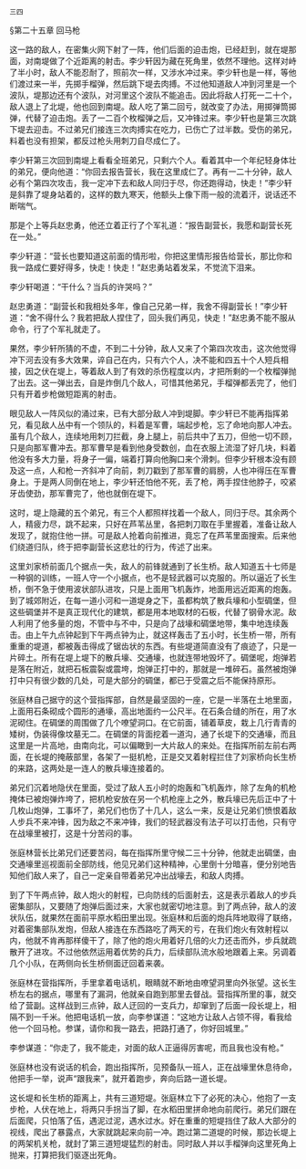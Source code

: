     三四 

   §第二十五章 回马枪

   这一路的敌人，在密集火网下射了一阵，他们后面的迫击炮，已经赶到，就在堤那面，对南堤做了个近距离的射击。李少轩因为藏在死角里，依然不理他。这样对峙了半小时，敌人不能忍耐了，照前次一样，又涉水冲过来。李少轩也是一样，等他们渡过来一半，先掷手榴弹，然后跳下堤去肉搏。不过他知道敌人冲到河里是一个波队，堤那边还有个波队，对河里这个波队不能追击。因此将敌人打死一二十个，敌人退上了北堤，他也回到南堤。敌人吃了第二回亏，就改变了办法，用掷弹筒掷弹，代替了迫击炮。丢了一二百个枚榴弹之后，又冲锋过来。李少轩也是第三次跳下堤去迎击。不过弟兄们接连三次肉搏实在吃力，已伤亡了过半数。受伤的弟兄，料着也没有担架，都反过枪头用刺刀自尽成仁了。

   李少轩第三次回到南堤上看看全班弟兄，只剩六个人。看着其中一个年纪轻身体壮的弟兄，便向他道：“你回去报告营长，我在这里成仁了。再有一二十分钟，敌人必有个第四次攻击，我一定冲下去和敌人同归于尽，你还跑得动，快走！”李少轩是斜靠了堤身站着的，这样的数九寒天，他额头上像下雨一般的流着汗，说话还不断喘气。

   那是个上等兵赵忠勇，他还立着正行了个军礼道：“报告副营长，我愿和副营长死在一处。”

   李少轩道：“营长也要知道这前面的情形啦，你把这里情形报告给营长，那比你和我一路成仁要好得多，快走！快走！”赵忠勇站着发呆，不觉流下泪来。

   李少轩喝道：“干什么？当兵的许哭吗？”

   赵忠勇道：“副营长和我相处多年，像自己兄弟一样，我舍不得副营长！”李少轩道：“舍不得什么？我若把敌人捏住了，回头我们再见，快走！”赵忠勇不能不服从命令，行了个军礼就走了。

   果然，李少轩所猜的不虚，不到二十分钟，敌人又来了个第四次攻击，这次他觉得冲下河去没有多大效果，谇自己在内，只有六个人，决不能和四五十个人短兵相接，因之伏在堤上，等着敌人到了有效的杀伤程度以内，才把所剩的一个枚榴弹抛了出去。这一弹出去，自是炸倒几个敌人，可惜其他弟兄，手榴弹都丢完了，他们只有开着步枪做短距离的射击。

   眼见敌人一阵风似的涌过来，已有大部分敌人冲到堤脚。李少轩已不能再指挥弟兄，看见敌人丛中有一个领队的，料着是军曹，端起步枪，忘了命地向那人冲去。虽有几个敌人，连续地用刺刀拦截，身上腿上，前后共中了五刀，但他一切不顾，只是向那军曹冲去。那军曹早是看到他身受数创，血在衣服上流湿了好几块，料着他没有多大力量，将身子一偏，端着打算向他胸口来个滑刺。但李少轩根本没有顾及这一点，人和枪一齐斜冲了向前，刺刀戳到了那军曹的肩膀，人也冲得压在军曹身上。于是两人同倒在地上，李少轩还怕他不死，丢了枪，两手捏住他脖子，咬紧牙齿使劲，那军曹完了，他也就倒在堤下。

   这时，堤上隐藏的五个弟兄，有三个人都照样找着一个敌人，同归于尽。其余两个人，精疲力尽，跳不起来，只好在芦苇丛里，各把刺刀取在手里握着，准备让敌人发现了，就抱住他一拼。可是敌人抢着向前推进，竟忘了在芦苇里面搜索。后来他们绕道归队，终于把李副营长这悲壮的行为，传述了出来。

   这里刘家桥前面几个据点一失，敌人的前锋就通到了长生桥。敌人知道五十七师是一种钢的训练，一班人守一个小据点，也不是轻武器可以克服的。所以逼近了长生桥，倒不急于使用波状部队进攻，只是上面用飞机轰炸，地面用远近距离的炮轰。到了城郊附近，在每一道小河和一道堤身之下，虽都构筑了散兵壕和小型碉堡，但这些碉堡并不是真正现代化的建筑，都是用本地取材的石板，代替了钢骨水泥。敌人利用了他多量的炮，不管中与不中，只是向了战壕和碉堡地带，集中地连续轰击。由上午九点钟起到下午两点钟为止，就这样轰击了五小时，长生桥一带，所有重重的堤道，都被轰击得成了锯齿状的东西。有些堤道简直没有了痕迹了，只是一片碎土。所有在堤上堤下的散兵壕、交通壕，也就连带地毁坏了。碉堡呢，炮弹若是落在附近，就把石板震裂或震垮，炮弹正打中的，那就是一堆碎石。虽然被炮弹打中只有很少数的几处，可是大部分的碉堡，都已于受震之后不能保持原形。

   张庭林自己据守的这个营指挥部，自然是最坚固的一座，它是一半落在土地里面，上面用石条砌成个圆形的通壕，高出地面约一公尺半。在石条合缝的所在，用了水泥砌住。在碉堡的周围做了几个嘹望洞口。在它前面，铺着草皮，栽上几行青青的矮树，伪装得像坟墓无二。在碉堡的背面挖着一道沟，通了长堤下的交通壕，而且这里是一片高地，由南向北，可以偏瞰到一大片敌人的来处。在指挥所前左前右两面，在长堤的掩蔽部里，各架了一挺机枪，正是交叉着射程拦住了刘家桥向长生桥的来路，这两处是一连人的散兵壕连接着的。

   弟兄们沉着地隐伏在里面，受过了敌人五小时的炮轰和飞机轰炸，除了左角的机枪掩体已被炮弹炸垮了，把机枪安放在另一个机枪座上之外，散兵壕已先后正中了十几枚山炮弹，工事坏了，弟兄们也伤了十几人，这么一来，反是让兄弟们愤恨着敌人步兵不来冲锋，因为敌之不来冲锋，我们的轻武器没有法子可以打击他，只有守在战壕里被打，这是十分苦闷的事。

   张庭林营长比弟兄们还要苦闷，每在指挥所里守候二三十分钟，他就走出碉堡，由交通壕里巡视面前全部防线，他见兄弟们这种精神，心里倒十分暗喜，便分别地告知他们敌人来了，自己一定亲自带着弟兄冲出战壕去，和敌人肉搏。

   到了下午两点钟，敌人炮火的射程，已向防线的后面射去，这是表示着敌人的步兵密集部队，又要随了炮弹后面过来，大家也就密切地注意。到了两点钟，敌人的波状队伍，就果然在面前平原水稻田里出现。张庭林和后面的炮兵阵地取得了联络，对着密集部队发炮，但敌人接连在东西路吃了两天的亏，在我们炮火有效射程以内，他就不肯再那样傻干了，除了他的炮火用着好几倍的火力还击而外，步兵就疏散开了进攻。不过他依然运用着优势的兵力，后续部队流水般地跟着上来。另调着几个小队，在两侧向长生桥侧面迂回着来袭。

   张庭林在营指挥所，手里拿着电话机，眼睛就不断地由嘹望洞里向外张望。这长生桥左右的据点，哪里有了漏洞，他就亲自跑到那里去督战。营指挥所里的事，就交给了营副。这样战到三点钟，敌人迂回的一支兵力，却窜到了后面一段长堤上，相隔不到一千米。他把电话机一放，向李参谋道：“这地方让敌人占领不得，看我给他一个回马枪。参谋，请你和我一路去，把路打通了，你好回城里。”

   李参谋道：“你走了，我不能走，对面的敌人正逼得厉害呢，而且我也没有枪。”

   张庭林也没有说话的机会，跑出指挥所，见预备队一班人，正在战壕里休息待命，他把手一举，说声“跟我来”，就开着跑步，奔向后路一道长堤。

   这长堤和长生桥的距离上，共有三道短堤。张庭林立下了必死的决心，他抱了一支步枪，人伏在地上，将两只手拐当了脚，在水稻田里拼命地向前爬行。弟兄们跟在后面爬，只怕落了伍，遇泥过泥，遇水过水。好在重重的短堤挡住了敌人大部分的视线，爬出了暴露点，大家就跳起来向前一冲。跑过第二道堤的时候，那边长堤上的两架机关枪，就封了第三道短堤猛烈的射击。同时敌人并以手榴弹向这里死角上抛来，打算把我们驱逐出死角。

